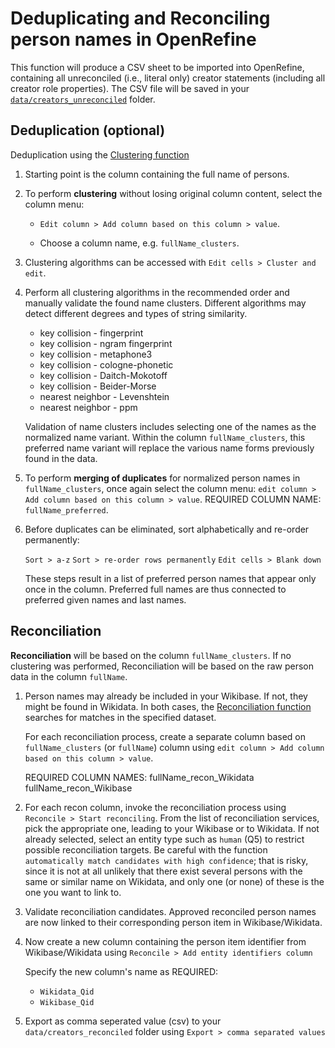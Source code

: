 # Deduplicating and Reconciling person names in OpenRefine

This function will produce a CSV sheet to be imported into OpenRefine, containing all unreconciled (i.e., literal only) creator statements (including all creator role properties). The CSV file will be saved in your [`data/creators_unreconciled`](data/creators_unreconciled) folder.

## Deduplication (optional)

Deduplication using the [Clustering function](https://openrefine.org/docs/manual/cellediting#cluster-and-edit)

1. Starting point is the column containing the full name of persons.

2. To perform **clustering** without losing original column content, select the column menu:

	* `Edit column > Add column based on this column > value`.
    
	* Choose a column name, e.g. `fullName_clusters`.
    
3.  Clustering algorithms can be accessed with `Edit cells > Cluster and edit`.
    
4. Perform all clustering algorithms in the recommended order and manually validate the found name clusters. Different algorithms may detect different degrees and types of string similarity.
	* key collision - fingerprint
	* key collision - ngram fingerprint
	* key collision - metaphone3
	* key collision - cologne-phonetic
	* key collision - Daitch-Mokotoff
	* key collision - Beider-Morse
	* nearest neighbor - Levenshtein
	* nearest neighbor - ppm
    
	Validation of name clusters includes selecting one of the names as the normalized name variant. Within the column `fullName_clusters`, this preferred name variant will replace the various name forms previously found in the data.
    
5. To perform **merging of duplicates** for normalized person names in `fullName_clusters`, once again select the column menu: `edit column > Add column based on this column > value`. REQUIRED COLUMN NAME: `fullName_preferred`.
    
6. Before duplicates can be eliminated, sort alphabetically and re-order permanently:

	`Sort > a-z`
	`Sort > re-order rows permanently`
	`Edit cells > Blank down`

	These steps result in a list of preferred person names that appear only once in the column. Preferred full names are thus connected to preferred given names and last names.
    
## Reconciliation

**Reconciliation** will be based on the column `fullName_clusters`. If no clustering was performed, Reconciliation will be based on the raw person data in the column `fullName`.
    
1. Person names may already be included in your Wikibase. If not, they might be found in Wikidata. In both cases, the [Reconciliation function](https://openrefine.org/docs/manual/reconciling) searches for matches in the specified dataset.

	For each reconciliation process, create a separate column based on `fullName_clusters` (or `fullName`) column using `edit column > Add column based on this column > value`.

	REQUIRED COLUMN NAMES:
	fullName_recon_Wikidata
	fullName_recon_Wikibase
    
2. For each recon column, invoke the reconciliation process using `Reconcile > Start reconciling`. From the list of reconciliation services, pick the appropriate one, leading to your Wikibase or to Wikidata. If not already selected, select an entity type such as `human` (Q5) to restrict possible reconciliation targets. Be careful with the function `automatically match candidates with high confidence`; that is risky, since it is not at all unlikely that there exist several persons with the same or similar name on Wikidata, and only one (or none) of these is the one you want to link to.
    
3. Validate reconciliation candidates. Approved reconciled person names are now linked to their corresponding person item in Wikibase/Wikidata. 
4. Now create a new column containing the person item identifier from Wikibase/Wikidata using `Reconcile > Add entity identifiers column`
    
    Specify the new column's name as REQUIRED: 
     * `Wikidata_Qid`
     * `Wikibase_Qid`
5. Export as comma seperated value (csv) to your `data/creators_reconciled` folder using `Export > comma separated values`
